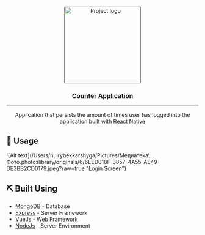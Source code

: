 <p align="center">
  <a href="" rel="noopener">
 <img width=200px height=200px src="https://i.imgur.com/6wj0hh6.jpg" alt="Project logo"></a>
</p>

<h3 align="center">Counter Application</h3>



---

<p align="center"> Application that persists the amount of times user has logged into the application built with React Native
    <br> 
</p>

## 🎈 Usage <a name="usage"></a>

![Alt text](/Users/nulrybekkarshyga/Pictures/Медиатека\ Фото.photoslibrary/originals/6/6EED018F-3857-4A55-AE49-DE3BB2CD0179.jpeg?raw=true "Login Screen")

## ⛏️ Built Using <a name = "built_using"></a>

- [MongoDB](https://www.mongodb.com/) - Database
- [Express](https://expressjs.com/) - Server Framework
- [VueJs](https://vuejs.org/) - Web Framework
- [NodeJs](https://nodejs.org/en/) - Server Environment


